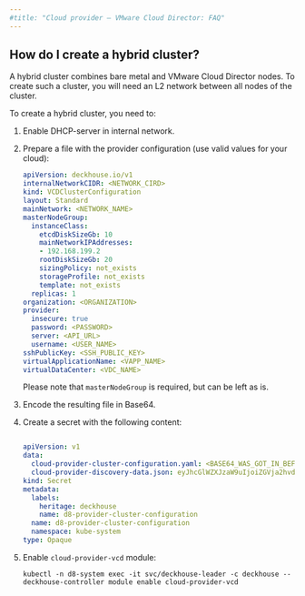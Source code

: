 ```yaml
---
#title: "Cloud provider — VMware Cloud Director: FAQ"
---
```


## How do I create a hybrid cluster?

A hybrid cluster combines bare metal and VMware Cloud Director nodes. To create such a cluster, you will need an L2 network between all nodes of the cluster.

To create a hybrid cluster, you need to:

1. Enable DHCP-server in internal network.

1. Prepare a file with the provider configuration (use valid values for your cloud):

   ```yaml
   apiVersion: deckhouse.io/v1
   internalNetworkCIDR: <NETWORK_CIRD>
   kind: VCDClusterConfiguration
   layout: Standard
   mainNetwork: <NETWORK_NAME>
   masterNodeGroup:
     instanceClass:
       etcdDiskSizeGb: 10
       mainNetworkIPAddresses:
       - 192.168.199.2
       rootDiskSizeGb: 20
       sizingPolicy: not_exists
       storageProfile: not_exists
       template: not_exists
     replicas: 1
   organization: <ORGANIZATION>
   provider:
     insecure: true
     password: <PASSWORD>
     server: <API_URL>
     username: <USER_NAME>
   sshPublicKey: <SSH_PUBLIC_KEY>
   virtualApplicationName: <VAPP_NAME>
   virtualDataCenter: <VDC_NAME>
   ```

   Please note that `masterNodeGroup` is required, but can be left as is.

1. Encode the resulting file in Base64.
1. Create a secret with the following content:

   ```yaml
   
   apiVersion: v1
   data:
     cloud-provider-cluster-configuration.yaml: <BASE64_WAS_GOT_IN_BEFORE_STEP> 
     cloud-provider-discovery-data.json: eyJhcGlWZXJzaW9uIjoiZGVja2hvdXNlLmlvL3YxIiwia2luZCI6IlZDRENsb3VkUHJvdmlkZXJEaXNjb3ZlcnlEYXRhIiwiem9uZXMiOlsiZGVmYXVsdCJdfQo=
   kind: Secret
   metadata:
     labels:
       heritage: deckhouse
       name: d8-provider-cluster-configuration
     name: d8-provider-cluster-configuration
     namespace: kube-system
   type: Opaque
   ```

1. Enable `cloud-provider-vcd` module:

   ```shell
   kubectl -n d8-system exec -it svc/deckhouse-leader -c deckhouse -- deckhouse-controller module enable cloud-provider-vcd
   ```
